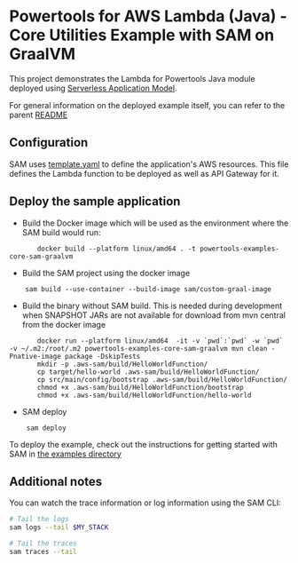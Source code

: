 #  Powertools for AWS Lambda (Java) - Core Utilities Example with SAM on GraalVM

This project demonstrates the Lambda for Powertools Java module deployed using [Serverless Application Model](https://aws.amazon.com/serverless/sam/).

For general information on the deployed example itself, you can refer to the parent [README](../README.md)

## Configuration
SAM uses [template.yaml](template.yaml) to define the application's AWS resources.
This file defines the Lambda function to be deployed as well as API Gateway for it.

## Deploy the sample application
- Build the Docker image which will be used as the environment where the SAM build would run:
```shell
       docker build --platform linux/amd64 . -t powertools-examples-core-sam-graalvm
```

- Build the SAM project using the docker image
```shell
    sam build --use-container --build-image sam/custom-graal-image 

```

- Build the binary without SAM build. This is needed during development when SNAPSHOT JARs are not available for download from mvn central from the docker image
```shell
       docker run --platform linux/amd64  -it -v `pwd`:`pwd` -w `pwd` -v ~/.m2:/root/.m2 powertools-examples-core-sam-graalvm mvn clean -Pnative-image package -DskipTests
       mkdir -p .aws-sam/build/HelloWorldFunction/
       cp target/hello-world .aws-sam/build/HelloWorldFunction/
       cp src/main/config/bootstrap .aws-sam/build/HelloWorldFunction/
       chmod +x .aws-sam/build/HelloWorldFunction/bootstrap
       chmod +x .aws-sam/build/HelloWorldFunction/hello-world
```

- SAM deploy

       sam deploy

To deploy the example, check out the instructions for getting
started with SAM in [the examples directory](../../README.md)

## Additional notes

You can watch the trace information or log information using the SAM CLI:
```bash
# Tail the logs
sam logs --tail $MY_STACK

# Tail the traces
sam traces --tail
```
